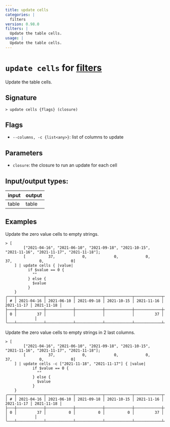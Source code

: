 ```yaml
---
title: update cells
categories: |
  filters
version: 0.98.0
filters: |
  Update the table cells.
usage: |
  Update the table cells.
---
```

<!-- This file is automatically generated. Please edit the command in https://github.com/nushell/nushell instead. -->

# `update cells` for [filters](/commands/categories/filters.md)

<div class='command-title'>Update the table cells.</div>

## Signature

```> update cells {flags} (closure)```

## Flags

 -  `--columns, -c {list<any>}`: list of columns to update

## Parameters

 -  `closure`: the closure to run an update for each cell


## Input/output types:

| input | output |
| ----- | ------ |
| table | table  |

## Examples

Update the zero value cells to empty strings.
```nu
> [
        ["2021-04-16", "2021-06-10", "2021-09-18", "2021-10-15", "2021-11-16", "2021-11-17", "2021-11-18"];
        [          37,            0,            0,            0,           37,            0,            0]
    ] | update cells { |value|
          if $value == 0 {
            ""
          } else {
            $value
          }
    }
╭───┬────────────┬────────────┬────────────┬────────────┬────────────┬────────────┬────────────╮
│ # │ 2021-04-16 │ 2021-06-10 │ 2021-09-18 │ 2021-10-15 │ 2021-11-16 │ 2021-11-17 │ 2021-11-18 │
├───┼────────────┼────────────┼────────────┼────────────┼────────────┼────────────┼────────────┤
│ 0 │         37 │            │            │            │         37 │            │            │
╰───┴────────────┴────────────┴────────────┴────────────┴────────────┴────────────┴────────────╯

```

Update the zero value cells to empty strings in 2 last columns.
```nu
> [
        ["2021-04-16", "2021-06-10", "2021-09-18", "2021-10-15", "2021-11-16", "2021-11-17", "2021-11-18"];
        [          37,            0,            0,            0,           37,            0,            0]
    ] | update cells -c ["2021-11-18", "2021-11-17"] { |value|
            if $value == 0 {
              ""
            } else {
              $value
            }
    }
╭───┬────────────┬────────────┬────────────┬────────────┬────────────┬────────────┬────────────╮
│ # │ 2021-04-16 │ 2021-06-10 │ 2021-09-18 │ 2021-10-15 │ 2021-11-16 │ 2021-11-17 │ 2021-11-18 │
├───┼────────────┼────────────┼────────────┼────────────┼────────────┼────────────┼────────────┤
│ 0 │         37 │          0 │          0 │          0 │         37 │            │            │
╰───┴────────────┴────────────┴────────────┴────────────┴────────────┴────────────┴────────────╯

```
